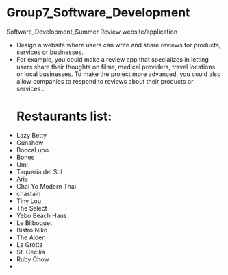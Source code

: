 # Group7_Software_Development
Software_Development_Summer
Review website/application
- Design a website where users can write and share reviews for products, services or businesses.
- For example, you could make a review app that specializes in letting users share their thoughts on films, medical providers, travel locations or local businesses. To make the project more advanced, you could also allow companies to respond to reviews about their products or services...
  # Restaurants list:
- Lazy Betty
- Gunshow
- BoccaLupo
- Bones
- Umi
- Taqueria del Sol
- Aria 
- Chai Yo Modern Thai
- chastain
- Tiny Lou
- The Select
- Yebo Beach Haus
- Le Bilboquet
- Bistro Niko
- The Alden
- La Grotta
- St. Cecilia
- Ruby Chow
-
